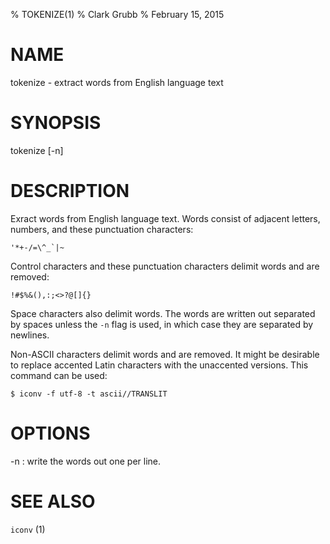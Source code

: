 % TOKENIZE(1)
% Clark Grubb
% February 15, 2015

# NAME

tokenize - extract words from English language text

# SYNOPSIS

tokenize [-n]

# DESCRIPTION

Exract words from English language text.  Words consist of adjacent letters, numbers, and
these punctuation characters:

    '*+-/=\^_`|~

Control characters and these punctuation characters delimit words and are removed:

    !#$%&(),:;<>?@[]{}

Space characters also delimit words.  The words are written out separated by spaces unless
the `-n` flag is used, in which case they are separated by newlines.

Non-ASCII characters delimit words and are removed.  It might be desirable to replace accented Latin characters with the unaccented versions.  This command can be used:

    $ iconv -f utf-8 -t ascii//TRANSLIT

# OPTIONS

-n
: write the words out one per line.

# SEE ALSO

`iconv` (1)

